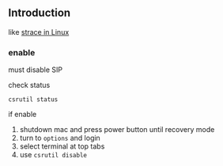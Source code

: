 ## Introduction

like [strace in Linux](/docs/CS/OS/Linux/Tools/strace.md)

### enable
must disable SIP

check status
```shell
csrutil status
```

if enable

1. shutdown mac and press power button until recovery mode
2. turn to `options` and login
3. select terminal at top tabs
4. use `csrutil disable`